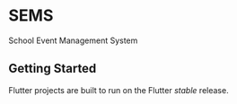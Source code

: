 # SEMS

School Event Management System

## Getting Started

Flutter projects are built to run on the Flutter _stable_ release.
